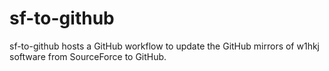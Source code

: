 # sf-to-github

sf-to-github hosts a GitHub workflow to update the GitHub mirrors of w1hkj software from SourceForce to GitHub.

